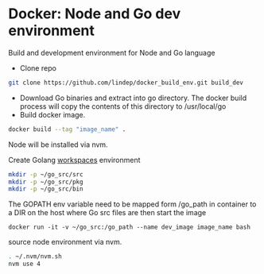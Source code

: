 Docker: Node and Go dev environment
===================================

Build and development environment for Node and Go language

* Clone repo
```bash
git clone https://github.com/lindep/docker_build_env.git build_dev
```
* Download Go binaries and extract into go directory. The docker build process will copy the contents of this directory to /usr/local/go
* Build docker image.

```bash
docker build --tag "image_name" .
```

Node will be installed via nvm.

Create Golang [workspaces](https://golang.org/doc/code.html#Workspaces) environment 

```bash
mkdir -p ~/go_src/src
mkdir -p ~/go_src/pkg
mkdir -p ~/go_src/bin
```

The GOPATH env variable need to be mapped form /go_path in container 
to a DIR on the host where Go src files are
then start the image
```
docker run -it -v ~/go_src:/go_path --name dev_image image_name bash
```
source node environment via nvm.
```bash
. ~/.nvm/nvm.sh
nvm use 4
```

